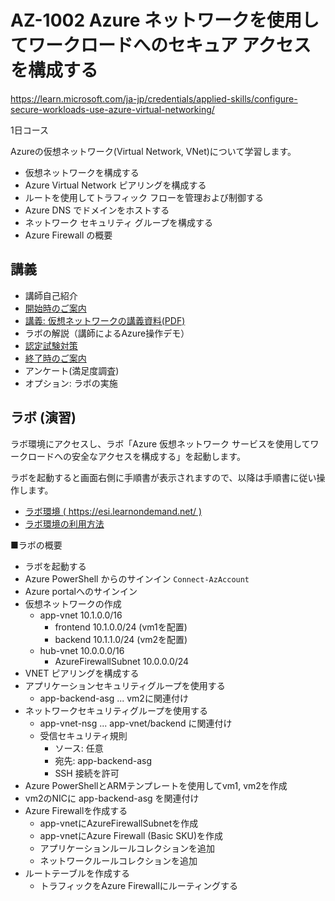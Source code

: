 # AZ-1002 Azure ネットワークを使用してワークロードへのセキュア アクセスを構成する

https://learn.microsoft.com/ja-jp/credentials/applied-skills/configure-secure-workloads-use-azure-virtual-networking/

1日コース

Azureの仮想ネットワーク(Virtual Network, VNet)について学習します。

- 仮想ネットワークを構成する
- Azure Virtual Network ピアリングを構成する
- ルートを使用してトラフィック フローを管理および制御する
- Azure DNS でドメインをホストする
- ネットワーク セキュリティ グループを構成する
- Azure Firewall の概要

## 講義

- 講師自己紹介
- [開始時のご案内](../opening.md)
- [講義: 仮想ネットワークの講義資料(PDF)](../AZ-104-2023/pdf/仮想ネットワークの概要.pdf)
- ラボの解説（講師によるAzure操作デモ）
- [認定試験対策](exam.md)
- [終了時のご案内](../closing-cloudslice.md)
- アンケート(満足度調査)
- オプション: ラボの実施

## ラボ (演習)

ラボ環境にアクセスし、ラボ「Azure 仮想ネットワーク サービスを使用してワークロードへの安全なアクセスを構成する」を起動します。

ラボを起動すると画面右側に手順書が表示されますので、以降は手順書に従い操作します。

- [ラボ環境 ( https://esi.learnondemand.net/ )](https://esi.learnondemand.net/)
- [ラボ環境の利用方法](../ラボ環境の利用方法.pdf)

■ラボの概要

- ラボを起動する
- Azure PowerShell からのサインイン `Connect-AzAccount`
- Azure portalへのサインイン
- 仮想ネットワークの作成
  - app-vnet 10.1.0.0/16
    - frontend 10.1.0.0/24 (vm1を配置)
    - backend 10.1.1.0/24 (vm2を配置)
  - hub-vnet 10.0.0.0/16
    - AzureFirewallSubnet 10.0.0.0/24
- VNET ピアリングを構成する
- アプリケーションセキュリティグループを使用する
  - app-backend-asg ... vm2に関連付け
- ネットワークセキュリティグループを使用する
  - app-vnet-nsg ... app-vnet/backend に関連付け
  - 受信セキュリティ規則
    - ソース: 任意
    - 宛先: app-backend-asg
    - SSH 接続を許可
- Azure PowerShellとARMテンプレートを使用してvm1, vm2を作成
- vm2のNICに app-backend-asg を関連付け
- Azure Firewallを作成する
  - app-vnetにAzureFirewallSubnetを作成
  - app-vnetにAzure Firewall (Basic SKU)を作成
  - アプリケーションルールコレクションを追加
  - ネットワークルールコレクションを追加
- ルートテーブルを作成する
  - トラフィックをAzure Firewallにルーティングする
